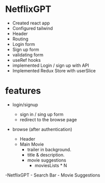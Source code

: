 # NetflixGPT

- Created react app
- Configured tailwind
- Header
- Routing
- Login form
- Sign up form
- validating form
- useRef hooks
- implemented Login / sign up with API
- Implemented Redux Store with userSlice

# features

- login/signup 
     - sign in / sing up form
     - redirect to the browse page

- browse (after authentication)
    - Header
     - Main Movie
          - trailer in background.
          - title & description.
          - movie suggestions 
             - moviesLists * N

-NetflixGPT
    - Search Bar
    - Movie Suggestions

